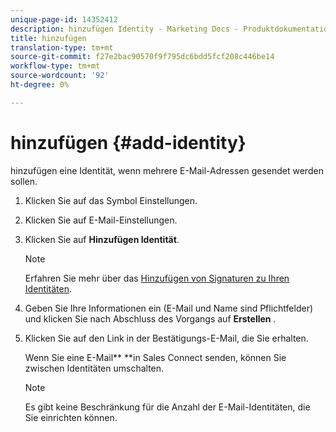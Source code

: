 ```yaml
---
unique-page-id: 14352412
description: hinzufügen Identity - Marketing Docs - Produktdokumentation
title: hinzufügen
translation-type: tm+mt
source-git-commit: f27e2bac90570f9f795dc6bdd5fcf208c446be14
workflow-type: tm+mt
source-wordcount: '92'
ht-degree: 0%

---
```



# hinzufügen {#add-identity}

hinzufügen eine Identität, wenn mehrere E-Mail-Adressen gesendet werden sollen.

1. Klicken Sie auf das Symbol Einstellungen.
1. Klicken Sie auf E-Mail-Einstellungen.
1. Klicken Sie auf **Hinzufügen Identität**.

   >[!NOTE]
   >
   >Erfahren Sie mehr über das [Hinzufügen von Signaturen zu Ihren Identitäten](https://docs.marketo.com/x/6BnG).

1. Geben Sie Ihre Informationen ein (E-Mail und Name sind Pflichtfelder) und klicken Sie nach Abschluss des Vorgangs auf **Erstellen** .
1. Klicken Sie auf den Link in der Bestätigungs-E-Mail, die Sie erhalten.

   Wenn Sie eine E-Mail** **in Sales Connect senden, können Sie zwischen Identitäten umschalten.

   >[!NOTE]
   >
   >Es gibt keine Beschränkung für die Anzahl der E-Mail-Identitäten, die Sie einrichten können.

